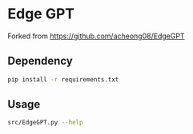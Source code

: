 # Edge GPT

Forked from https://github.com/acheong08/EdgeGPT

## Dependency

```bash
pip install -r requirements.txt
```

## Usage

```bash
src/EdgeGPT.py --help
```
